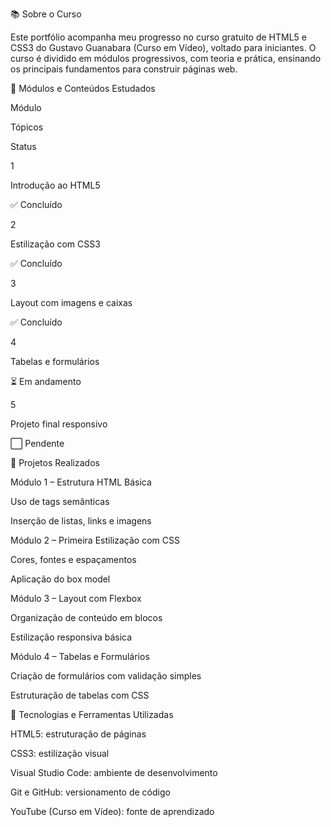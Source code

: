 📚 Sobre o Curso

Este portfólio acompanha meu progresso no curso gratuito de HTML5 e CSS3 do Gustavo Guanabara (Curso em Vídeo), voltado para iniciantes. O curso é dividido em módulos progressivos, com teoria e prática, ensinando os principais fundamentos para construir páginas web.

🧠 Módulos e Conteúdos Estudados

Módulo

Tópicos

Status

1

Introdução ao HTML5

✅ Concluído

2

Estilização com CSS3

✅ Concluído

3

Layout com imagens e caixas

✅ Concluído

4

Tabelas e formulários

⏳ Em andamento

5

Projeto final responsivo

⬜ Pendente


🧱 Projetos Realizados

Módulo 1 – Estrutura HTML Básica

Uso de tags semânticas

Inserção de listas, links e imagens

Módulo 2 – Primeira Estilização com CSS

Cores, fontes e espaçamentos

Aplicação do box model

Módulo 3 – Layout com Flexbox

Organização de conteúdo em blocos

Estilização responsiva básica

Módulo 4 – Tabelas e Formulários

Criação de formulários com validação simples

Estruturação de tabelas com CSS

🧰 Tecnologias e Ferramentas Utilizadas

HTML5: estruturação de páginas

CSS3: estilização visual

Visual Studio Code: ambiente de desenvolvimento

Git e GitHub: versionamento de código

YouTube (Curso em Vídeo): fonte de aprendizado